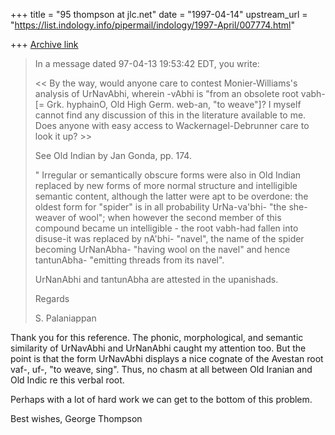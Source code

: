 +++
title = "95 thompson at jlc.net"
date = "1997-04-14"
upstream_url = "https://list.indology.info/pipermail/indology/1997-April/007774.html"

+++
[Archive link](https://list.indology.info/pipermail/indology/1997-April/007774.html)

>In a message dated 97-04-13 19:53:42 EDT, you write:
>
><< By the way, would anyone care to contest Monier-Williams's analysis of
> UrNavAbhi, wherein -vAbhi is "from an obsolete root vabh- [= Grk. hyphainO,
> Old High Germ. web-an, "to weave"]?  I myself cannot find any discussion of
> this in the literature available to me.  Does anyone with easy access to
> Wackernagel-Debrunner care to look it up? >>
>
>See Old Indian by Jan Gonda, pp. 174.
>
>" Irregular or semantically obscure forms were also in Old Indian replaced by
>new forms of more normal structure and intelligible semantic content,
>although the latter were apt to be overdone: the oldest form for "spider" is
>in all probability UrNa-va'bhi- "the she-weaver of wool"; when however the
>second member of this compound became un intelligible - the root vabh-had
>fallen into disuse-it was replaced by nA'bhi- "navel", the name of the spider
>becoming UrNanAbha- "having wool on the navel" and hence tantunAbha-
>"emitting threads from its navel".
>
> UrNanAbhi and tantunAbha are attested in the upanishads.
>
>Regards
>
>S. Palaniappan

Thank you for this reference.  The phonic, morphological, and semantic
similarity of UrNavAbhi and UrNanAbhi caught my attention too.  But the
point is that the form UrNavAbhi displays a nice cognate of the Avestan
root vaf-, uf-, "to weave, sing".  Thus, no chasm at all between Old
Iranian and Old Indic re this verbal root.

Perhaps with a lot of hard work we can get to the bottom of this problem.

Best wishes,
George Thompson






